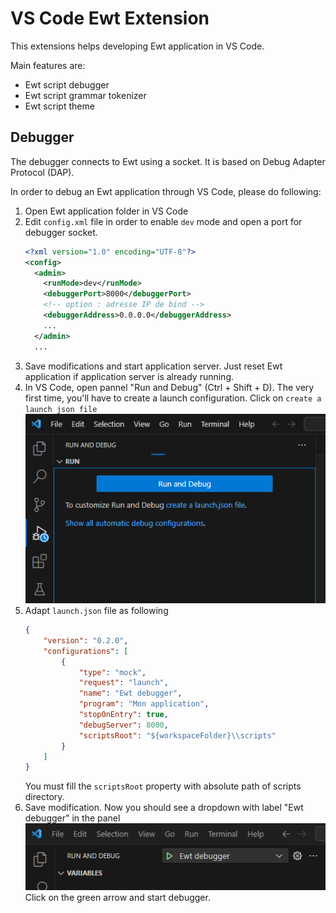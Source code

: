 # VS Code Ewt Extension

This extensions helps developing Ewt application in VS Code.

Main features are:
- Ewt script debugger
- Ewt script grammar tokenizer
- Ewt script theme

## Debugger

The debugger connects to Ewt using a socket. It is based on Debug Adapter Protocol (DAP).

In order to debug an Ewt application through VS Code, please do following:

1.  Open Ewt application folder in VS Code
2.  Edit `config.xml` file in order to enable `dev` mode and open a port for debugger socket.
    ```xml
    <?xml version="1.0" encoding="UTF-8"?>
    <config>
      <admin>
        <runMode>dev</runMode>
        <debuggerPort>8000</debuggerPort>
        <!-- option : adresse IP de bind -->
        <debuggerAddress>0.0.0.0</debuggerAddress>
        ...
      </admin>
      ...
    ```
3.  Save modifications and start application server. Just reset Ewt application if application
    server is already running.
4.  In VS Code, open pannel "Run and Debug" (Ctrl + Shift + D). The very first time, you'll
    have to create a launch configuration. Click on `create a launch json file`  
    ![Create a launch.json file](images/vscode-debugger-02.png)
5.  Adapt `launch.json` file as following
    ```json
    {
        "version": "0.2.0",
        "configurations": [
            {
                "type": "mock",
                "request": "launch",
                "name": "Ewt debugger",
                "program": "Mon application",
                "stopOnEntry": true,
                "debugServer": 8000,
                "scriptsRoot": "${workspaceFolder}\\scripts"
            }
        ]
    }
    ```
    You must fill the `scriptsRoot` property with absolute path of scripts directory.
6.  Save modification. Now you should see a dropdown with label "Ewt debugger" in the panel  
    ![Run and Debug](images/vscode-debugger-03.png)  
    Click on the green arrow and start debugger.


